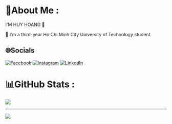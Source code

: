 # 💫About Me :
I'M HUY HOANG 👋

🏫 I'm a third-year Ho Chi Minh City University of Technology student.


## 🌐Socials
[![Facebook](https://img.shields.io/badge/Facebook-%231877F2.svg?logo=Facebook&logoColor=white)](https://facebook.com/nghuyhoang8704) [![Instagram](https://img.shields.io/badge/Instagram-%23E4405F.svg?logo=Instagram&logoColor=white)](https://instagram.com/_ng_huyhoang) [![LinkedIn](https://img.shields.io/badge/LinkedIn-%230077B5.svg?logo=linkedin&logoColor=white)](https://linkedin.com/in/huyhoangnguyenn) 

# 📊GitHub Stats :
![](https://github-readme-streak-stats.herokuapp.com/?user=huyhoang8704&theme=radical&hide_border=true)<br/>


---
[![](https://visitcount.itsvg.in/api?id=huyhoang8704&icon=0&color=0)](https://visitcount.itsvg.in)
